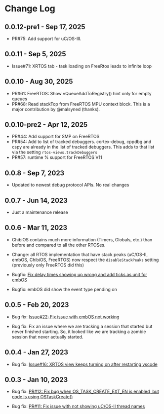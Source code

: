 # Change Log

## 0.0.12-pre1 - Sep 17, 2025

-   PR#75: Add support for uC/OS-III.

## 0.0.11 - Sep 5, 2025

-   Issue#71: XRTOS tab - task loading on FreeRtos leads to infinite loop

## 0.0.10 - Aug 30, 2025

-   PR#61: FreeRTOS: Show vQueueAddToRegistry() hint only for empty queues
-   PR#68: Read stackTop from FreeRTOS MPU context block. This is a major contribution by @malsyned (thanks).

## 0.0.10-pre2 - Apr 12, 2025

-   PR#44: Add support for SMP on FreeRTOS
-   PR#54: Add to list of tracked debuggers. cortex-debug, cppdbg and cspy are already in the list of tracked debuggers. This adds to that list via the setting `rtos-views.trackDebuggers`
-   PR#57: runtime % support for FreeRTOS V11

## 0.0.8 - Sep 7, 2023

-   Updated to newest debug protocol APIs. No real changes

## 0.0.7 - Jun 14, 2023

-   Just a maintenance release

## 0.0.6 - Mar 11, 2023

-   ChibiOS contains much more information (Timers, Globals, etc.) than before and compared to all the other RTOSes.

-   Change: all RTOS implementation that have stack peaks (uC/OS-II, embOS, ChibiOS, FreeRTOS) now respect the `disableStackPeaks` setting (previously only FreeRTOS did this)

-   Bugfix: [Fix delay times showing up wrong and add ticks as unit for embOS](https://github.com/mcu-debug/rtos-views/issues/30)

-   Bugfix: embOS did show the event type pending on

## 0.0.5 - Feb 20, 2023

-   Bug fix: [Issue#22: Fix issue with embOS not working](https://github.com/mcu-debug/rtos-views/issues/22)

-   Bug fix: Fix an issue where we are tracking a session that started but never finished starting. So, it looked like we are tracking a zombie session that never actually started.

## 0.0.4 - Jan 27, 2023

-   Bug fix: [Issue#16: XRTOS view keeps turning on after restarting vscode](https://github.com/mcu-debug/rtos-views/issues/16)

## 0.0.3 - Jan 10, 2023

-   Bug fix: [PR#12: Fix bug when OS_TASK_CREATE_EXT_EN is enabled, but code is using OSTaskCreate()](https://github.com/mcu-debug/rtos-views/pull/12)

-   Bug fix: [PR#11: Fix issue with not showing uC/OS-II thread names](https://github.com/mcu-debug/rtos-views/pull/11)
